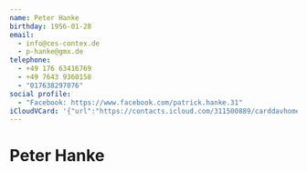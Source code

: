 ```yaml
---
name: Peter Hanke
birthday: 1956-01-28
email:
  - info@ces-contex.de
  - p-hanke@gmx.de
telephone:
  - +49 176 63416769
  - +49 7643 9360158
  - "017638297076"
social profile:
  - "Facebook: https://www.facebook.com/patrick.hanke.31"
iCloudVCard: '{"url":"https://contacts.icloud.com/311500889/carddavhome/card/NDRlN2Y1YTQtYzlkMS00Yzg0LWFmY2QtZTFmOTJlNjk5MjNm.vcf","etag":"\"kmfhcrys\"","data":"BEGIN:VCARD\r\nVERSION:3.0\r\nFN:\r\nN:Hanke;Peter;;;\r\nUID:44e7f5a4-c9d1-4c84-afcd-e1f92e69923f\r\nBDAY;VALUE=date:1956-01-28\r\nPRODID:-//Apple Inc.//iOS 18.2//EN\r\nREV:2025-04-03T22:19:20Z\r\nORG:;\r\nEMAIL:info@ces-contex.de\r\nEMAIL:p-hanke@gmx.de\r\nPHOTO;VALUE=uri:https://gateway.icloud.com/contacts/311500889/ck/card/d3b66\r\n 61e89a5276dec26e6d67a3af7b7\r\nTEL:+49 176 63416769\r\nTEL:+49 7643 9360158\r\nTEL:017638297076\r\nitem1.X-ADDRESSING-GRAMMAR:8nR65xQoV6VMGuYpMESe7xkTnU8Rou680JOGzyJKpA9o6s+d\r\n 7AvH68ggcRrQIfgPYZ0kT8TRw/AF7VZYPzP8zUF2/U4FD06x8RFhVAHDPOC2nNsut6ZrY4ORc+V\r\n rmbX3OEv26s7rHkfpNNMiOE1cZq+sFF35nEUwuQQOnMpEOpdEsGg/rcQp6spArkw5p768qyjEjT\r\n QbYu8/mSEPnDkXZiiB9PrqvaZ/TaaIFJ+5blpHjPFLA/j43etCtQrYbCqfxkU3AQUPfW8uNdilK\r\n wtMmYm1xOcMG6mOM2+r2PWKkNoBT+gbDpyO7A9MlKKPp6/+BsaYLk6Bebg/g53MGMmfhYZyW+9P\r\n 6xW1ZgS53kXEeUdyhD5Nz1e2GqvnXIIzA8VfWoItmqNPuHAD6hHN3lELuS1yS6I=\r\nX-SOCIALPROFILE;type=facebook;x-user=patrick.hanke.31:https://www.facebook.\r\n com/patrick.hanke.31\r\nX-IMAGEHASH:osnO5diJ1r3E+XSB8/4E9w==\r\nEND:VCARD"}'
---
```

# Peter Hanke